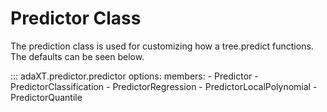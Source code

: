 # Predictor Class

The prediction class is used for customizing how a tree.predict functions. The
defaults can be seen below.

::: adaXT.predictor.predictor
    options:
      members:
        - Predictor
        - PredictorClassification
        - PredictorRegression
        - PredictorLocalPolynomial
        - PredictorQuantile
